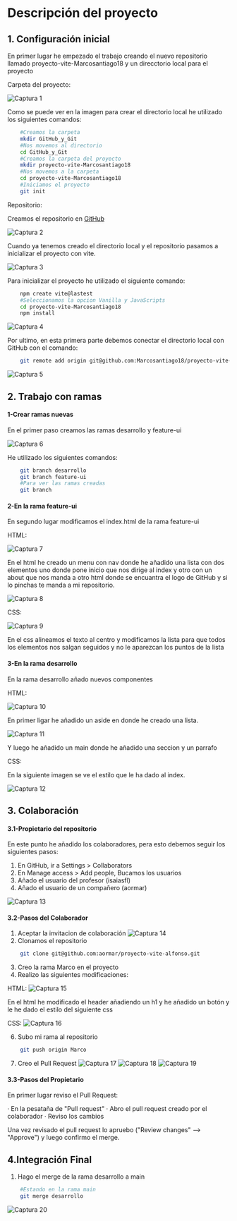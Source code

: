 # Descripción del proyecto

## 1. Configuración inicial

En primer lugar he empezado el trabajo creando el nuevo repositorio llamado proyecto-vite-Marcosantiago18 y un direcctorio local para el proyecto

Carpeta del proyecto:

![Captura 1](/images/carpetaProyecto.PNG) 

Como se puede ver en la imagen para crear el directorio local he utilizado los siguientes comandos:

```Bash
    #Creamos la carpeta
    mkdir GitHub_y_Git
    #Nos movemos al directorio
    cd GitHub_y_Git
    #Creamos la carpeta del proyecto
    mkdir proyecto-vite-Marcosantiago18
    #Nos movemos a la carpeta
    cd proyecto-vite-Marcosantiago18
    #Iniciamos el proyecto
    git init
```


Repositorio:

Creamos el repositorio en <a href="https://github.com/" target="_blank">GitHub</a>

![Captura 2](/images/Repositorio.PNG)

Cuando ya tenemos creado el directorio local y el repositorio pasamos a inicializar el proyecto con vite.

![Captura 3](/images/Crearnpm.PNG)

Para inicializar el proyecto he utilizado el siguiente comando: 

```Bash
    npm create vite@lastest
    #Seleccionamos la opcion Vanilla y JavaScripts
    cd proyecto-vite-Marcosantiago18
    npm install
```

![Captura 4](/images/npmInstall.PNG)

Por ultimo, en esta primera parte debemos conectar el directorio local con GitHub con el comando:

```Bash
    git remote add origin git@github.com:Marcosantiago18/proyecto-vite-MarcoSantiago18.git
```

![Captura 5](/images/conectarRepositorio.PNG)

## 2. Trabajo con ramas

#### 1-Crear ramas nuevas
En el primer paso creamos las ramas desarrollo y feature-ui

![Captura 6](/images/Ramas.PNG)

He utilizado los siguientes comandos:

```Bash
    git branch desarrollo
    git branch feature-ui
    #Para ver las ramas creadas
    git branch
```
#### 2-En la rama feature-ui

En segundo lugar modificamos el index.html de la rama feature-ui

HTML:

![Captura 7](/images/ModificacionIndex.png)

En el html he creado un menu con nav donde he añadido una lista con dos elementos uno donde pone inicio que nos dirige al index y otro con un about que nos manda a otro html donde se encuantra el logo de GitHub y si lo pinchas te manda a mi repositorio.

![Captura 8](/images/About.png)


CSS:

![Captura 9](/images/CssModificacion.png)

En el css alineamos el texto al centro y modificamos la lista para que todos los elementos nos salgan seguidos y no le aparezcan los puntos de la lista


#### 3-En la rama desarrollo

En la rama desarrollo añado nuevos componentes

HTML:

![Captura 10](/images/DesarrolloMod1-Index.png)

En primer ligar he añadido un aside en donde he creado una lista.

![Captura 11](/images/DesarrolloMod2-html.png)

Y luego he añadido un main donde he añadido una seccion y un parrafo

CSS:

En la siguiente imagen se ve el estilo que le ha dado al index.

![Captura 12](/images/DesarrolloMod1-Css.png)

## 3. Colaboración

#### 3.1-Propietario del repositorio

En este punto he añadido los colaboradores, pera esto debemos seguir los siguientes pasos:

1. En GitHub, ir a Settings > Collaborators
2. En Manage access > Add people, Bucamos los usuarios
3. Añado el usuario del profesor (isaiasfl)
4. Añado el usuario de un compañero (aormar)

![Captura 13](/images/Invitaciones.png)

#### 3.2-Pasos del Colaborador
1. Aceptar la invitacion de colaboración
![Captura 14](/images/Repositorio_alfonso.png)
2. Clonamos el repositorio
```Bash
    git clone git@github.com:aormar/proyecto-vite-alfonso.git
```
3. Creo la rama Marco en el proyecto 
4. Realizo las siguientes modificaciones:

HTML:
![Captura 15](/images/ModificacionesIndex_Alfonso.png)

En el html he modificado el header añadiendo un h1 y he añadido un botón y le he dado el estilo del siguiente css 

CSS:
![Captura 16](/images/Modificacionccs_Alfonso.png)

6. Subo mi rama al repositorio
```Bash
    git push origin Marco
```
7. Creo el Pull Request
![Captura 17](/images/Pullrequest.png)
![Captura 18](/images/Mergepullrequest.png)
![Captura 19](/images/MergesPullRequest.png)

#### 3.3-Pasos del Propietario

En primer lugar reviso el Pull Request:

 · En la pesataña de "Pull request"
 · Abro el pull request creado por el colaborador
 · Reviso los cambios

Una vez revisado el pull request lo apruebo ("Review changes" --> "Approve") y luego confirmo el merge.

## 4.Integración Final
1. Hago el merge de la rama desarrollo a main
```Bash
    #Estando en la rama main
    git merge desarrollo
```
![Captura 20](/images/Merge_desarrollo.png)


